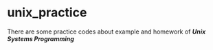 # unix_practice
There are some practice codes about example and homework of ***Unix Systems Programming***
